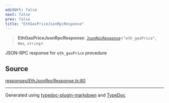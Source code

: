 ```yaml
---
editUrl: false
next: false
prev: false
title: "EthGasPriceJsonRpcResponse"
---
```


> **EthGasPriceJsonRpcResponse**: [`JsonRpcResponse`](/reference/tevm/jsonrpc/type-aliases/jsonrpcresponse/)\<`"eth_gasPrice"`, `Hex`, `string`\>

JSON-RPC response for `eth_gasPrice` procedure

## Source

[responses/EthJsonRpcResponse.ts:80](https://github.com/evmts/tevm-monorepo/blob/main/packages/procedures-types/src/responses/EthJsonRpcResponse.ts#L80)

***
Generated using [typedoc-plugin-markdown](https://www.npmjs.com/package/typedoc-plugin-markdown) and [TypeDoc](https://typedoc.org/)

